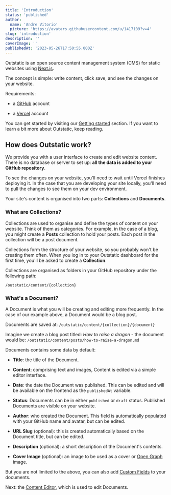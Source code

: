 ```yaml
---
title: 'Introduction'
status: 'published'
author:
  name: 'Andre Vitorio'
  picture: 'https://avatars.githubusercontent.com/u/1417109?v=4'
slug: 'introduction'
description: ''
coverImage: ''
publishedAt: '2023-05-26T17:50:55.000Z'
---
```


Outstatic is an open source content management system (CMS) for static websites using [Next.js](https://nextjs.org).

The concept is simple: write content, click save, and see the changes on your website.

Requirements:

- a [GitHub](https://github.com) account

- a [Vercel](https://vercel.com/signup) account

You can get started by visiting our [Getting started](/getting-started) section. If you want to learn a bit more about Outstatic, keep reading.

## How does Outstatic work?

We provide you with a user interface to create and edit website content. There is no database or server to set up: **all the data is added to your GitHub repository**.

To see the changes on your website, you'll need to wait until Vercel finishes deploying it. In the case that you are developing your site locally, you'll need to pull the changes to see them on your dev environment.

Your site's content is organised into two parts: **Collections** and **Documents**.

### What are Collections?

Collections are used to organise and define the types of content on your website. Think of them as categories. For example, in the case of a blog, you might create a **Posts** collection to hold your posts. Each post in the collection will be a post document.

Collections form the structure of your website, so you probably won't be creating them often. When you log in to your Outstatic dashboard for the first time, you'll be asked to create a **Collection**.

Collections are organised as folders in your GitHub repository under the following path:

`/outstatic/content/{collection}`

### What's a Document?

A Document is what you will be creating and editing more frequently. In the case of our example above, a Document would be a blog post.

Documents are saved at: `/outstatic/content/{collection}/{document}`

Imagine we create a blog post titled: *How to raise a dragon* - the document would be: `/outstatic/content/posts/how-to-raise-a-dragon.md`

Documents contains some data by default:

- **Title**: the title of the Document.

- **Content**: comprising text and images, Content is edited via a simple editor interface.

- **Date**: the date the Document was published. This can be edited and will be available on the frontend as the `publishedAt` variable.

- **Status**: Documents can be in either `published` or `draft` status. Published Documents are visible on your website.

- **Author**: who created the Document. This field is automatically populated with your GitHub name and avatar, but can be edited.

- **URL Slug** (optional): this is created automatically based on the Document title, but can be edited.

- **Description** (optional): a short description of the Document's contents.

- **Cover Image** (optional): an image to be used as a cover or [Open Graph](https://ogp.me) image.

But you are not limited to the above, you can also add [Custom Fields](/custom-fields) to your documents.

Next: the [Content Editor](/the-content-editor), which is used to edit Documents.